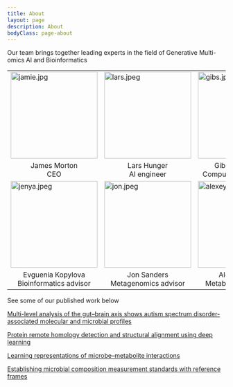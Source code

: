 ```yaml
---
title: About
layout: page
description: About
bodyClass: page-about
---
```


Our team brings together leading experts in the field of Generative Multi-omics AI and Bioinformatics



<table>
  <tr>
    <td><img src="../images/team/jamie.jpg" alt="jamie.jpg" width="200" height="200"/></td>
    <td><img src="../images/team/lars.jpeg" alt="lars.jpeg" width="200" height="200"/></td>
    <td><img src="../images/team/gibs.jpg" alt="gibs.jpg" width="200" height="200"/></td>
  </tr>
  <tr>
    <td style="text-align:center">James Morton <br> CEO </td>
    <td style="text-align:center">Lars Hunger <br> AI engineer</td>
    <td style="text-align:center">Gibraan Rahman <br> Computational Biologist</td>
  </tr>

  <tr>
    <td><img src="../images/team/jenya.jpeg" alt="jenya.jpeg" width="200" height="200"/></td>
    <td><img src="../images/team/jon.jpeg" alt="jon.jpeg" width="200" height="200"/></td>
    <td><img src="../images/team/alexey.jpg" alt="alexey.jpg" width="200" height="200"/></td>
    <td><img src="../images/team/alex.jpeg" alt="alex.jpeg" width="200" height="200"/></td>
  </tr>
  <tr>
    <td style="text-align:center">Evguenia Kopylova<br> Bioinformatics advisor</td>
    <td style="text-align:center">Jon Sanders <br> Metagenomics advisor</td>
    <td style="text-align:center">Alexey Melnik <br> Metabolomics advisor</td>
    <td style="text-align:center">Alexander Aksenov <br> Scientific advisor</td>
  </tr>
</table>

See some of our published work below

[Multi-level analysis of the gut–brain axis shows autism spectrum disorder-associated molecular and microbial profiles](https://www.nature.com/articles/s41593-023-01361-0)

[Protein remote homology detection and structural alignment using deep learning](https://www.nature.com/articles/s41587-023-01917-2)

[Learning representations of microbe–metabolite interactions](https://www.nature.com/articles/s41592-019-0616-3)

[Establishing microbial composition measurement standards with reference frames](https://www.nature.com/articles/s41467-019-10656-5)
